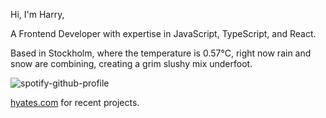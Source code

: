 Hi, I'm Harry,

A Frontend Developer with expertise in JavaScript, TypeScript, and React.

<!-- WEATHER_START -->
Based in Stockholm, where the temperature is 0.57°C, right now rain and snow are combining, creating a grim slushy mix underfoot.
<!-- WEATHER_END -->

<p align="left">
  <a>
    <img src="https://spotify-github-profile.vercel.app/api/view?uid=bigbello&cover_image=true&theme=natemoo-re&show_offline=true&background_color=121212&interchange=false&bar_color=53b14f&bar_color_cover=false" alt="spotify-github-profile">
  </a>
</p>

[hyates.com](http://hyates.com) for recent projects.




